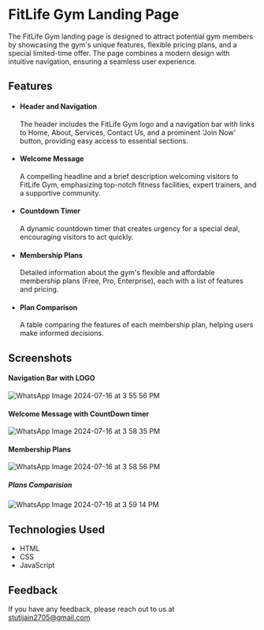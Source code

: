 # FitLife Gym Landing Page

The FitLife Gym landing page is designed to attract potential gym members by showcasing the gym's unique features, flexible pricing plans, and a special limited-time offer. The page combines a modern design with intuitive navigation, ensuring a seamless user experience.





## Features

- #### Header and Navigation
  The header includes the FitLife Gym logo and a navigation bar with links to Home, About, Services, Contact Us, and a prominent 'Join Now' button, providing easy access to essential sections.

-  #### Welcome Message
   A compelling headline and a brief description welcoming visitors to FitLife Gym, emphasizing top-notch fitness facilities, expert trainers, and a supportive community.
-  #### Countdown Timer
   A dynamic countdown timer that creates urgency for a special deal, encouraging visitors to act quickly.

-  #### Membership Plans
   Detailed information about the gym's flexible and affordable membership plans (Free, Pro, Enterprise), each with a list of features and pricing.
-  #### Plan Comparison
   A table comparing the features of each membership plan, helping users make informed decisions.


## Screenshots
#### Navigation Bar with LOGO
![WhatsApp Image 2024-07-16 at 3 55 56 PM](https://github.com/user-attachments/assets/6fdf1316-64a3-4948-b063-d6b1a2b001e4)

#### Welcome Message with CountDown timer
![WhatsApp Image 2024-07-16 at 3 58 35 PM](https://github.com/user-attachments/assets/6117a05c-bb70-424c-8d84-7bfca05ba6ae)

#### Membership Plans
![WhatsApp Image 2024-07-16 at 3 58 56 PM](https://github.com/user-attachments/assets/a92d7ad7-97ad-4914-b689-6cae3171bd1d)
##### Plans Comparision
![WhatsApp Image 2024-07-16 at 3 59 14 PM](https://github.com/user-attachments/assets/51dca286-d6be-4a74-abe1-4cfc27c85fb8)






## Technologies Used
- HTML
- CSS
- JavaScript

## Feedback

If you have any feedback, please reach out to us at stutijain2705@gmail.com


